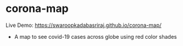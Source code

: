 # corona-map
Live Demo: https://swaroopkadabasriraj.github.io/corona-map/
* A map to see covid-19 cases across globe using red color shades
